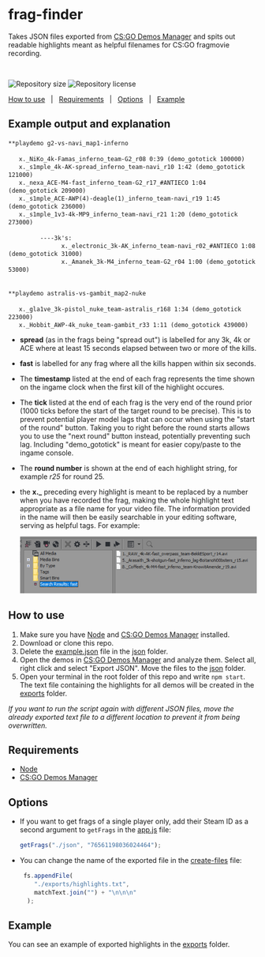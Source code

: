 

# frag-finder

Takes JSON files exported from [CS:GO Demos Manager](https://github.com/akiver/CSGO-Demos-Manager) and spits out readable highlights meant as helpful filenames for CS:GO fragmovie recording.

&#xa0;

<p>
  <img alt="Repository size" src="https://img.shields.io/github/repo-size/HenB13/frag-finder?color=#85C740">
  <img alt="Repository license" src="https://img.shields.io/github/license/HenB13/frag-finder?color=#85C740">
</p>
<p>
  <a href="#how-to-use">How to use</a> &#xa0; | &#xa0;
  <a href="#requirements">Requirements</a> &#xa0; | &#xa0;
  <a href="#options">Options</a> &#xa0; | &#xa0;
  <a href="#example">Example</a> &#xa0;
</p>


## Example output and explanation ###

```
**playdemo g2-vs-navi_map1-inferno

   x._NiKo_4k-Famas_inferno_team-G2_r08 0:39 (demo_gototick 100000)
   x._s1mple_4k-AK-spread_inferno_team-navi_r10 1:42 (demo_gototick 121000)
   x._nexa_ACE-M4-fast_inferno_team-G2_r17_#ANTIECO 1:04 (demo_gototick 209000)
   x._s1mple_ACE-AWP(4)-deagle(1)_inferno_team-navi_r19 1:45 (demo_gototick 236000)
   x._s1mple_1v3-4k-MP9_inferno_team-navi_r21 1:20 (demo_gototick 273000)

         ----3k's:
               x._electronic_3k-AK_inferno_team-navi_r02_#ANTIECO 1:08 (demo_gototick 31000)
               x._Amanek_3k-M4_inferno_team-G2_r04 1:00 (demo_gototick 53000)
               
               
**playdemo astralis-vs-gambit_map2-nuke

   x._gla1ve_3k-pistol_nuke_team-astralis_r168 1:34 (demo_gototick 223000)
   x._Hobbit_AWP-4k_nuke_team-gambit_r33 1:11 (demo_gototick 439000)
```
  - <b>spread</b> (as in the frags being "spread out") is labelled for any 3k, 4k or ACE where at least 15 seconds elapsed between two or more of the kills. 
  - <b>fast</b> is labelled for any frag where all the kills happen within six seconds.
  - The <b>timestamp</b> listed at the end of each frag represents the time shown on the ingame clock when the first kill of the highlight occures.
  - The <b>tick</b> listed at the end of each frag is the very end of the round prior (1000 ticks before the start of the target round to be precise). This is to prevent potential player model lags that can occur when using the "start of the round" button. Taking you to right before the round starts allows you to use the "next round" button instead, potentially preventing such lag. Including "demo_gototick" is meant for easier copy/paste to the ingame console.
  - The <b>round number</b> is shown at the end of each highlight string, for example <i>r25</i> for round 25.
  - the <b>x._</b> preceding every highlight is meant to be replaced by a number when you have recorded the frag, making the whole highlight text appropriate as a file name for your video file. The information provided in the name will then be easily searchable in your editing software, serving as helpful tags. For example: 
    
    <img src="./img/editing-software-example.png">

## How to use ##

1. Make sure you have [Node](https://nodejs.org/en/) and [CS:GO Demos Manager](https://github.com/akiver/CSGO-Demos-Manager) installed.
2. Download or clone this repo.
3. Delete the [example.json](json/example.json) file in the [json](json) folder.
4. Open the demos in [CS:GO Demos Manager](https://github.com/akiver/CSGO-Demos-Manager) and analyze them. Select all, right click and select "Export JSON". Move the files to the [json](json) folder.
5. Open your terminal in the root folder of this repo and write `npm start`. The text file containing the highlights for all demos will be created in the [exports](exports) folder.  
 
<i>If you want to run the script again with different JSON files, move the already exported text file to a different location to prevent it from being overwritten.</i>

## Requirements ##

* [Node](https://nodejs.org/en/)
* [CS:GO Demos Manager](https://github.com/akiver/CSGO-Demos-Manager)

## Options ##

- If you want to get frags of a single player only, add their Steam ID as a second argument to `getFrags` in the [app.js](app.js) file:

  ```javascript
  getFrags("./json", "76561198036024464");
  ```
- You can change the name of the exported file in the [create-files](lib/create-files.js) file:
  ```javascript
   fs.appendFile(
      "./exports/highlights.txt",
      matchText.join("") + "\n\n\n"
    );
  ```

## Example ##

  You can see an example of exported highlights in the [exports](exports/example.txt) folder.
